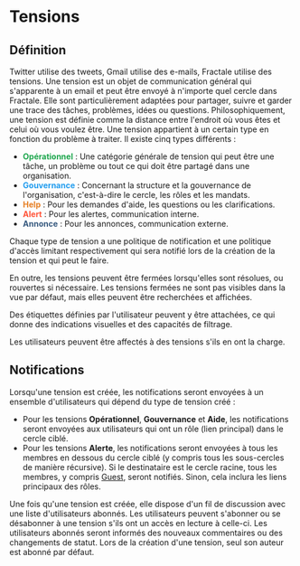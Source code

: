 <style>
g { color: #1ca64c }
b { color: #209cee }
o { color: #e67e22 }
r { color: #ff5338 }
pr { color: #375a7f }
</style>

# Tensions

## Définition

Twitter utilise des tweets, Gmail utilise des e-mails, Fractale utilise des tensions. Une tension est un objet de communication général qui s'apparente à un email et peut être envoyé à n'importe quel cercle dans Fractale. Elle sont particulièrement adaptées pour partager, suivre et garder une trace des tâches, problèmes, idées ou questions.
Philosophiquement, une tension est définie comme la distance entre l'endroit où vous êtes et celui où vous voulez être.
Une tension appartient à un certain type en fonction du problème à traiter. Il existe cinq types différents :

* **<g>Opérationnel</g>** : Une catégorie générale de tension qui peut être une tâche, un problème ou tout ce qui doit être partagé dans une organisation.
* **<b>Gouvernance</b>** : Concernant la structure et la gouvernance de l'organisation, c'est-à-dire le cercle, les rôles et les mandats.
* **<o>Help</o>** : Pour les demandes d'aide, les questions ou les clarifications.
* **<r>Alert</r>** : Pour les alertes, communication interne.
* **<pr>Annonce</pr>** : Pour les annonces, communication externe.

Chaque type de tension a une politique de notification et une politique d'accès limitant respectivement  qui sera notifié lors de la création de la tension et qui peut le faire.

En outre, les tensions peuvent être fermées lorsqu'elles sont résolues, ou rouvertes si nécessaire. Les tensions fermées ne sont pas visibles dans la vue par défaut, mais elles peuvent être recherchées et affichées.

Des étiquettes définies par l'utilisateur peuvent y être attachées, ce qui donne des indications visuelles et des capacités de filtrage.

Les utilisateurs peuvent être affectés à des tensions s'ils en ont la charge.

## Notifications

Lorsqu'une tension est créée, les notifications seront envoyées à un ensemble d'utilisateurs qui dépend du type de tension créé :

- Pour les tensions **Opérationnel**, **Gouvernance** et **Aide**, les notifications seront envoyées aux utilisateurs qui ont un rôle (lien principal) dans le cercle ciblé.
- Pour les tensions **Alerte**, les notifications seront envoyées à tous les membres en dessous du cercle ciblé (y compris tous les sous-cercles de manière récursive). Si le destinataire est le cercle racine, tous les membres, y compris [Guest](/circle/#guest), seront notifiés. Sinon, cela inclura les liens principaux des rôles.

Une fois qu'une tension est créée, elle dispose d'un fil de discussion avec une liste d'utilisateurs abonnés. Les utilisateurs peuvent s'abonner ou se désabonner à une tension s'ils ont un accès en lecture à celle-ci. Les utilisateurs abonnés seront informés des nouveaux commentaires ou des changements de statut. Lors de la création d'une tension, seul son auteur est abonné par défaut.
